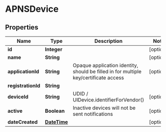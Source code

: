 
# APNSDevice

## Properties
Name | Type | Description | Notes
------------ | ------------- | ------------- | -------------
**id** | **Integer** |  |  [optional]
**name** | **String** |  |  [optional]
**applicationId** | **String** | Opaque application identity, should be filled in for multiple key/certificate access |  [optional]
**registrationId** | **String** |  | 
**deviceId** | **String** | UDID / UIDevice.identifierForVendor() |  [optional]
**active** | **Boolean** | Inactive devices will not be sent notifications |  [optional]
**dateCreated** | [**DateTime**](DateTime.md) |  |  [optional]




